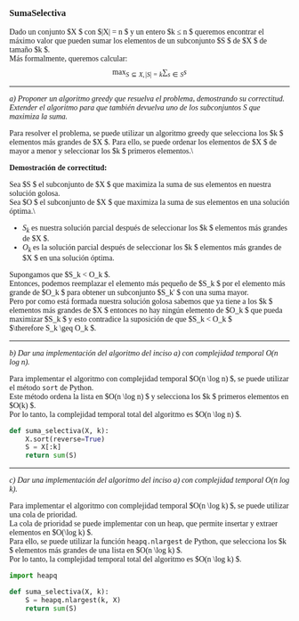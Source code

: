 <font face="LaTeX">

### SumaSelectiva

Dado un conjunto $X $ con $|X|  = n $ y un entero $k ≤ n $ queremos encontrar el máximo valor que pueden sumar los elementos de un subconjunto $S $ de $X $ de tamaño $k $. \
Más formalmente, queremos calcular:\
$$\max_{S \subseteq X, |S| = k} \sum_{s \in S} s $$

---

*a) Proponer un algoritmo greedy que resuelva el problema, demostrando su correctitud.\
Extender el algoritmo para que también devuelva uno de los subconjuntos S que maximiza la suma.*

Para resolver el problema, se puede utilizar un algoritmo greedy que selecciona los $k $ elementos más grandes de $X $. Para ello, se puede ordenar los elementos de $X $ de mayor a menor y seleccionar los $k $ primeros elementos.\

**Demostración de correctitud:**

Sea $S $ el subconjunto de $X $ que maximiza la suma de sus elementos en nuestra solución golosa.\
Sea $O $ el subconjunto de $X $ que maximiza la suma de sus elementos en una solución óptima.\

* $S_k$ es nuestra solución parcial después de seleccionar los $k $ elementos más grandes de $X $.
* $O_k$ es la solución parcial después de seleccionar los $k $ elementos más grandes de $X $ en una solución óptima.

Supongamos que $S_k < O_k $.\
Entonces, podemos reemplazar el elemento más pequeño de $S_k $ por el elemento más grande de $O_k $ para obtener un subconjunto $S_k' $ con una suma mayor.\
Pero por como está formada nuestra solución golosa sabemos que ya tiene a los $k $ elementos más grandes de $X $ entonces no hay ningún elemento de $O_k $ que pueda maximizar $S_k $ y esto contradice la suposición de que $S_k < O_k $\
$\therefore S_k \geq O_k $.

---

*b) Dar una implementación del algoritmo del inciso a) con complejidad temporal O(n log n).*

Para implementar el algoritmo con complejidad temporal $O(n \log n) $, se puede utilizar el método `sort` de Python.\
Este método ordena la lista en $O(n \log n) $ y selecciona los $k $ primeros elementos en $O(k) $.\
Por lo tanto, la complejidad temporal total del algoritmo es $O(n \log n) $.

```python
def suma_selectiva(X, k):
    X.sort(reverse=True)
    S = X[:k]
    return sum(S)
```

---

*c) Dar una implementación del algoritmo del inciso a) con complejidad temporal O(n log k).*

Para implementar el algoritmo con complejidad temporal $O(n \log k) $, se puede utilizar una cola de prioridad.\
La cola de prioridad se puede implementar con un heap, que permite insertar y extraer elementos en $O(\log k) $.\
Para ello, se puede utilizar la función `heapq.nlargest` de Python, que selecciona los $k $ elementos más grandes de una lista en $O(n \log k) $.\
Por lo tanto, la complejidad temporal total del algoritmo es $O(n \log k) $.

```python
import heapq

def suma_selectiva(X, k):
    S = heapq.nlargest(k, X)
    return sum(S)
```



</font>